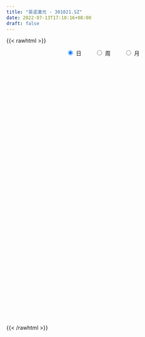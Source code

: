 ```yaml
---
title: "英诺激光 - 301021.SZ"
date: 2022-07-13T17:10:16+08:00
draft: false
---
```

{{< rawhtml >}}
    <div style="text-align: center">
        <label style="padding: 1rem;"><input style="margin-right: .5rem" type="radio" name="period" value="D" checked onclick="period_change(this)">日</label>
        <label style="padding: 1rem;"><input style="margin-right: .5rem" type="radio" name="period" value="W" onclick="period_change(this)">周</label>
        <label style="padding: 1rem;"><input style="margin-right: .5rem" type="radio" name="period" value="M" onclick="period_change(this)">月</label>
    </div>
    <div id="chart" style="height: 700px;"></div> 
    <script type="text/javascript">
        const D_v = [228079.88,203357.37,162834.5,116810.31,122565.43,91561.26,106281.57,112591.72,96491.0,70196.99,60287.58,62268.48,61446.19,71801.74,86252.14,67776.41,158853.07,142111.51,95035.14,78358.59,72074.26,48714.73,69514.99,71314.03,37317.37,42511.37,52799.71,50566.53,55273.26,49117.77,48123.99,29350.58,31499.95,36897.85,47784.24,41405.09,26543.93,43356.5,33294.02,31161.93,28995.02,34461.13,27233.27,20681.82,19687.45,23180.47,28560.33,19568.81,16639.37,20257.81,14878.64,19351.07,24653.28,13135.96,9445.5,11075.12,13003.94,16844.05,26209.14,16842.64,13120.29,14344.35,23612.0,16533.45,16925.19,16525.0,13322.72,18665.78,11450.59,11112.58,10666.84,10239.69,13947.34,15103.19,15140.85,19070.5,10343.26,9069.09,12758.8,14734.46,12589.17,16724.21,12325.37,23286.64,21627.52,17051.09,33091.79,23629.36,20374.83,20537.87,19036.63,20929.47,35945.35,53997.79,33452.1,25337.27,20147.53,16591.83,19426.55,16524.0,18175.89,10636.36,18838.18,14391.12,8407.4,8177.35,9675.21,20656.72,10812.38,14113.27,11901.49,17886.13,11904.99,7176.29,8102.04,11035.67,11789.88,7623.51,9147.54,10695.45,10279.32,9935.78,8822.16,9030.54,18475.15,10606.14,11352.59,8264.82,9654.75,7607.45,16399.88,15001.42,11017.72,8901.43,9148.34,9381.38,5430.56,16094.33,7687.53,9255.74,6261.15,7459.14,5098.88,6628.5,7917.04,9740.62,6652.55,5404.11,6598.61,6863.93,5099.02,5028.59,7142.61,10451.84,12087.89,9466.26,8891.5,5941.11,5835.08,9530.0,7760.44,9138.26,10464.03,12562.89,7275.5,8487.3,6809.19,8447.28,9534.59,10527.51,5358.72,6632.1,5521.85,7126.35,5877.82,4915.62,5381.45,4831.74,3851.87,4821.34,4487.9,3567.58,43352.56,28007.92,19501.41,11394.23,12518.28,6914.78,14399.37,11066.39,6471.48,7922.05,11805.7,10702.51,15702.03,16726.52,14737.44,12656.56,15769.35,9484.83,9885.25,9904.99,14834.6,15999.01,9966.0,8034.74,7542.0,6909.36,8933.1,7657.85,7363.61,8101.34,11504.16,8499.48,6985.43,6504.36,6375.34,12224.76,12850.02,12954.61,11837.06,9448.57,12454.69,9337.9,5637.36,7498.62,8697.38,7687.4,11357.46,10199.6,14344.31,35709.45,23040.6,14155.14,17776.17,16560.5,17367.43,16977.81,60280.68,56307.95,41402.25,24108.92,21816.01,20612.65,22089.9,19386.17,20397.9,14108.74]
const D_histogram = [0.0,0.5041595442,0.4415818703,0.2111294834,0.2763437161,0.2139500839,0.3538788236,0.3610358537,0.1184883421,-0.2183466785,-0.3102210446,-0.3247221651,-0.3045431934,-0.2349113392,-0.0167827981,0.0864657777,0.7681458671,1.0582177018,1.0041706991,0.9002689501,0.8623259841,0.7317312291,0.5954674283,0.1838295247,-0.0805811105,-0.2558988124,-0.2660455453,-0.1957787469,-0.2832022882,-0.5101834354,-0.7815807464,-0.9244099119,-0.947704671,-1.0586223456,-0.8652359128,-0.7324284487,-0.62820528,-0.4559470318,-0.3932645004,-0.4061187346,-0.4659948363,-0.4394615213,-0.4644569018,-0.4421612066,-0.3361403696,-0.2424224952,-0.2258702125,-0.2452731891,-0.2109693956,-0.2489816274,-0.2461588598,-0.1675506561,-0.2174881918,-0.2089505749,-0.2064910152,-0.1704851186,-0.1774932568,-0.254085849,-0.1042169241,-0.1084809932,-0.0461468145,0.075827202,0.2598860637,0.2690391533,0.3429702544,0.3966861248,0.3772137569,0.213750244,0.1180892284,0.0249986992,-0.0533614204,-0.0576326356,-0.0023475674,0.0809916749,0.1448143443,-0.0063824582,-0.0463688808,-0.0335942526,-0.03939725,0.0616123319,0.1322370172,0.2027877392,0.2238209815,0.3462219902,0.427949929,0.4923267869,0.6293998459,0.6904600847,0.6199684803,0.5829004237,0.532296505,0.5001751653,0.5861195233,0.5991869062,0.6015399758,0.5133583522,0.413365397,0.2924000349,0.1684315762,0.1093223571,-0.0275384731,-0.1414394298,-0.353357192,-0.5331089273,-0.588887885,-0.592053013,-0.5409420063,-0.3985459263,-0.3158949602,-0.3100416776,-0.2485392708,-0.3073388741,-0.3867044559,-0.3718102797,-0.3366980348,-0.279775909,-0.2944930212,-0.2709829057,-0.1737115644,-0.0827745642,0.020673615,0.0837356801,0.1045861337,0.0599953571,0.0027533081,-0.0326204471,-0.0376808174,-0.0336010164,0.0201045685,0.0293013388,0.0898240325,0.1682903911,0.183307157,0.1420337103,0.0698712542,-0.0416407458,-0.1042290029,-0.3432325576,-0.4663475481,-0.6305626014,-0.6566922039,-0.5691553174,-0.4621675103,-0.3494578773,-0.2944333989,-0.3020289709,-0.2871602391,-0.2315328454,-0.1412599022,-0.0675054586,0.0087756309,0.0826215909,0.0870641565,0.1707427868,0.1691212837,0.18584881,0.162998903,0.1589267848,0.1817917009,0.2135455052,0.2276595631,0.1630882348,0.003710231,-0.09442527,-0.1386046911,-0.1316555575,-0.187812571,-0.305678454,-0.3175006798,-0.2276900449,-0.1306974564,-0.0027193292,0.0575670501,0.1550969976,0.1907322338,0.1865466421,0.1769798409,0.1207423249,0.1081248068,0.0996499153,0.0780342717,0.0906190124,0.2999103917,0.3534427134,0.2100099595,0.1180040946,-0.0533623964,-0.154322917,-0.2948548183,-0.3053697193,-0.2918575262,-0.2441834461,-0.2644701669,-0.2152825985,-0.3837374275,-0.544883905,-0.5679539165,-0.5843012102,-0.4436364554,-0.2772927023,-0.1303834544,0.0014078035,0.1780764311,0.338106476,0.4581264747,0.5119097802,0.5316782334,0.5368132119,0.524263579,0.5032834272,0.4846300386,0.4864535908,0.3703575155,0.3323741574,0.2999115749,0.264269371,0.2272621653,0.2316647101,0.2650923448,0.3162703424,0.3821901874,0.3630403148,0.2850032272,0.1549909046,0.0945902126,0.0788569259,0.0247567906,-0.0199788708,-0.002209394,-0.0010725679,0.0680778116,0.1690576855,0.1202974253,0.1318509012,0.2026378735,0.2566008533,0.3100069161,0.2670220991,0.4447874513,0.430855723,0.3214091844,0.1679496276,0.06029757,-0.0156900729,-0.0658973854,-0.1571525465,-0.2964353706,-0.3621174357]
const D_fast = [0.0,0.6301994302,0.6780172239,0.5003472078,0.6346473695,0.6257412584,0.854139704,0.9515556975,0.7386302714,0.3472085811,0.1777789539,0.0820972921,0.0261404655,0.0370444848,0.2509773264,0.3758423467,1.2495589028,1.804185163,2.0011808351,2.1223463236,2.2999848537,2.352322906,2.3649259623,1.9992454398,1.7146895269,1.4753971219,1.3987390027,1.4200611143,1.2618370011,0.907309995,0.4405174973,0.0665858539,-0.193635073,-0.569208334,-0.5921308794,-0.6424305275,-0.6952586788,-0.6369871884,-0.6726207822,-0.7870047,-0.9633795108,-1.0467115762,-1.187821182,-1.2760657886,-1.2540800439,-1.2209677934,-1.2608830638,-1.3416043376,-1.3600428931,-1.4603005317,-1.519017479,-1.4822969394,-1.586606523,-1.6303065498,-1.679469744,-1.686085127,-1.7374665794,-1.8775806339,-1.75376594,-1.7851502574,-1.7343527824,-1.5934219654,-1.3443915878,-1.2679787097,-1.1083050451,-0.9554176435,-0.8805865722,-0.9906125241,-1.0567512325,-1.143592087,-1.2352925616,-1.2539719357,-1.1992737594,-1.0956865984,-0.9956603429,-1.1484527599,-1.2000314028,-1.1956553377,-1.2113076476,-1.0948949827,-0.9912110432,-0.8699633863,-0.7929748987,-0.5840183924,-0.3953029713,-0.2078444167,0.0865786038,0.3202538637,0.4047543794,0.5134114287,0.5958816362,0.6888040879,0.9212783267,1.0841424361,1.2368804997,1.2770384641,1.2803868583,1.2325215049,1.1506609402,1.1188823104,0.9751368619,0.8258760477,0.5256189876,0.2125900204,0.0095890915,-0.1415892898,-0.2257137846,-0.1829541862,-0.1792769602,-0.250934097,-0.2515665079,-0.3872008297,-0.5632425254,-0.6413009192,-0.6903631831,-0.7033850344,-0.7917254019,-0.8359610129,-0.7821175626,-0.7118742035,-0.6032576206,-0.5192616355,-0.4722646485,-0.5018565857,-0.5584103077,-0.6019391746,-0.6164197493,-0.6207402024,-0.5620084754,-0.5454863704,-0.4625076685,-0.3419687122,-0.281125157,-0.2868901762,-0.3415848188,-0.4635070052,-0.552152513,-0.8769642071,-1.1166660846,-1.4385217883,-1.6288244418,-1.6835763846,-1.6921304551,-1.6667852914,-1.6853691628,-1.7684719775,-1.8253933055,-1.8276491231,-1.7726911554,-1.7158130764,-1.6373380792,-1.5428367215,-1.5166281168,-1.3902637898,-1.3496049719,-1.2864152431,-1.2685154244,-1.2328558464,-1.1645430051,-1.0794028244,-1.0083738758,-1.0321731454,-1.1906235914,-1.3123654099,-1.3911960038,-1.4171607596,-1.5202709158,-1.7145564123,-1.805753808,-1.7728656844,-1.70854746,-1.581249165,-1.5065710232,-1.3702668264,-1.2869485317,-1.2444974628,-1.2098193039,-1.2358712386,-1.2214575551,-1.2050199676,-1.2071270434,-1.1718875495,-0.8876185723,-0.7457255722,-0.8366558363,-0.8991606775,-1.0838677676,-1.2234090175,-1.4376546234,-1.5245119542,-1.5839641426,-1.597335924,-1.6837401866,-1.6883732678,-1.9527624536,-2.2501299075,-2.415188398,-2.5776109943,-2.5478553533,-2.4508347758,-2.3365213915,-2.2043781828,-1.9831904473,-1.7386337835,-1.5040821661,-1.3223214155,-1.1696334039,-1.0302951224,-0.9117788606,-0.8069381556,-0.7044340346,-0.5809970847,-0.604503781,-0.5593935998,-0.5168782886,-0.4864531497,-0.4666448141,-0.4043260918,-0.3046253709,-0.1743797877,-0.0129123959,0.0586978102,0.0519115294,-0.039353067,-0.0761062059,-0.072125261,-0.1200361987,-0.1697665779,-0.1525494495,-0.1516807655,-0.0655109331,0.0777333622,0.0590474584,0.1035636595,0.2250101002,0.3431232934,0.4740310852,0.497801793,0.7867640079,0.8805462105,0.8514519679,0.7399798181,0.6474021529,0.5674919919,0.500810333,0.3702670352,0.1568753685,0.0006639445]
const D_slow = [0.0,0.126039886,0.2364353536,0.2892177245,0.3583036535,0.4117911745,0.5002608804,0.5905198438,0.6201419293,0.5655552597,0.4879999985,0.4068194572,0.3306836589,0.2719558241,0.2677601245,0.289376569,0.4814130358,0.7459674612,0.997010136,1.2220773735,1.4376588695,1.6205916768,1.7694585339,1.8154159151,1.7952706375,1.7312959344,1.664784548,1.6158398613,1.5450392892,1.4174934304,1.2220982438,0.9909957658,0.7540695981,0.4894140116,0.2731050334,0.0899979213,-0.0670533988,-0.1810401567,-0.2793562818,-0.3808859654,-0.4973846745,-0.6072500548,-0.7233642803,-0.8339045819,-0.9179396743,-0.9785452981,-1.0350128513,-1.0963311485,-1.1490734974,-1.2113189043,-1.2728586192,-1.3147462833,-1.3691183312,-1.4213559749,-1.4729787287,-1.5156000084,-1.5599733226,-1.6234947849,-1.6495490159,-1.6766692642,-1.6882059678,-1.6692491673,-1.6042776514,-1.5370178631,-1.4512752995,-1.3521037683,-1.2578003291,-1.2043627681,-1.174840461,-1.1685907862,-1.1819311413,-1.1963393001,-1.196926192,-1.1766782733,-1.1404746872,-1.1420703017,-1.153662522,-1.1620610851,-1.1719103976,-1.1565073146,-1.1234480603,-1.0727511255,-1.0167958802,-0.9302403826,-0.8232529004,-0.7001712036,-0.5428212421,-0.370206221,-0.2152141009,-0.069488995,0.0635851313,0.1886289226,0.3351588034,0.48495553,0.6353405239,0.7636801119,0.8670214612,0.9401214699,0.982229364,1.0095599533,1.002675335,0.9673154775,0.8789761796,0.7456989477,0.5984769765,0.4504637232,0.3152282216,0.2155917401,0.136618,0.0591075806,-0.0030272371,-0.0798619556,-0.1765380696,-0.2694906395,-0.3536651482,-0.4236091255,-0.4972323807,-0.5649781072,-0.6084059983,-0.6290996393,-0.6239312356,-0.6029973155,-0.5768507821,-0.5618519429,-0.5611636158,-0.5693187276,-0.5787389319,-0.587139186,-0.5821130439,-0.5747877092,-0.5523317011,-0.5102591033,-0.464432314,-0.4289238865,-0.4114560729,-0.4218662594,-0.4479235101,-0.5337316495,-0.6503185365,-0.8079591869,-0.9721322379,-1.1144210672,-1.2299629448,-1.3173274141,-1.3909357638,-1.4664430066,-1.5382330664,-1.5961162777,-1.6314312533,-1.6483076179,-1.6461137102,-1.6254583124,-1.6036922733,-1.5610065766,-1.5187262557,-1.4722640532,-1.4315143274,-1.3917826312,-1.346334706,-1.2929483297,-1.2360334389,-1.1952613802,-1.1943338224,-1.2179401399,-1.2525913127,-1.2855052021,-1.3324583448,-1.4088779583,-1.4882531283,-1.5451756395,-1.5778500036,-1.5785298359,-1.5641380733,-1.5253638239,-1.4776807655,-1.431044105,-1.3867991447,-1.3566135635,-1.3295823618,-1.304669883,-1.2851613151,-1.2625065619,-1.187528964,-1.0991682857,-1.0466657958,-1.0171647721,-1.0305053712,-1.0690861005,-1.1427998051,-1.2191422349,-1.2921066164,-1.353152478,-1.4192700197,-1.4730906693,-1.5690250262,-1.7052460024,-1.8472344815,-1.9933097841,-2.1042188979,-2.1735420735,-2.2061379371,-2.2057859862,-2.1612668785,-2.0767402595,-1.9622086408,-1.8342311957,-1.7013116374,-1.5671083344,-1.4360424396,-1.3102215828,-1.1890640732,-1.0674506755,-0.9748612966,-0.8917677572,-0.8167898635,-0.7507225207,-0.6939069794,-0.6359908019,-0.5697177157,-0.4906501301,-0.3951025832,-0.3043425046,-0.2330916978,-0.1943439716,-0.1706964185,-0.150982187,-0.1447929893,-0.149787707,-0.1503400555,-0.1506081975,-0.1335887446,-0.0913243233,-0.0612499669,-0.0282872416,0.0223722267,0.0865224401,0.1640241691,0.2307796939,0.3419765567,0.4496904874,0.5300427835,0.5720301904,0.5871045829,0.5831820647,0.5667077184,0.5274195818,0.4533107391,0.3627813802]
const D_data = [['2021-07-06', 41.0, 45.7, 41.0, 50.0],['2021-07-07', 45.3, 53.6, 44.98, 60.65],['2021-07-08', 49.0, 48.1, 46.0, 52.2],['2021-07-09', 46.4, 45.5, 45.06, 50.0],['2021-07-12', 45.0, 49.0, 43.96, 50.0],['2021-07-13', 47.7, 47.66, 46.1, 48.73],['2021-07-14', 47.0, 50.7, 46.7, 51.3],['2021-07-15', 50.0, 49.8, 49.22, 55.0],['2021-07-16', 48.4, 46.31, 45.48, 48.4],['2021-07-19', 45.0, 43.6, 43.6, 46.5],['2021-07-20', 43.0, 45.37, 43.0, 46.28],['2021-07-21', 44.9, 45.86, 44.21, 46.73],['2021-07-22', 45.99, 46.11, 44.81, 46.88],['2021-07-23', 45.8, 46.8, 45.33, 48.59],['2021-07-26', 47.0, 49.38, 46.61, 50.98],['2021-07-27', 48.8, 48.88, 47.76, 49.7],['2021-07-28', 48.8, 58.66, 48.78, 58.66],['2021-07-29', 58.77, 57.21, 55.24, 61.5],['2021-07-30', 56.25, 54.49, 53.66, 56.95],['2021-08-02', 53.22, 54.36, 52.5, 56.88],['2021-08-03', 53.33, 55.7, 52.22, 55.72],['2021-08-04', 54.53, 54.94, 54.36, 55.55],['2021-08-05', 54.51, 54.92, 53.76, 58.17],['2021-08-06', 54.0, 50.55, 50.5, 54.0],['2021-08-09', 50.0, 50.86, 49.0, 51.32],['2021-08-10', 51.0, 50.9, 50.35, 52.6],['2021-08-11', 50.9, 52.5, 50.5, 53.41],['2021-08-12', 52.01, 53.72, 51.6, 53.98],['2021-08-13', 53.73, 51.73, 51.72, 54.95],['2021-08-16', 50.59, 49.02, 47.8, 50.6],['2021-08-17', 48.6, 46.78, 46.24, 49.59],['2021-08-18', 46.18, 46.74, 45.8, 47.28],['2021-08-19', 46.78, 47.16, 46.11, 47.78],['2021-08-20', 47.0, 44.98, 44.55, 47.04],['2021-08-23', 45.2, 48.3, 45.08, 48.5],['2021-08-24', 48.78, 47.81, 47.67, 49.79],['2021-08-25', 47.72, 47.55, 47.0, 48.47],['2021-08-26', 47.51, 48.7, 46.19, 48.8],['2021-08-27', 48.7, 47.59, 47.1, 49.42],['2021-08-30', 47.12, 46.41, 46.1, 48.3],['2021-08-31', 46.89, 45.21, 44.75, 46.9],['2021-09-01', 45.0, 45.76, 43.3, 46.38],['2021-09-02', 45.3, 44.66, 44.35, 46.1],['2021-09-03', 44.4, 44.77, 44.08, 45.62],['2021-09-06', 44.62, 45.73, 44.53, 45.84],['2021-09-07', 45.99, 45.75, 45.0, 46.5],['2021-09-08', 45.39, 44.75, 44.15, 45.6],['2021-09-09', 44.3, 43.95, 43.76, 44.95],['2021-09-10', 43.98, 44.32, 43.43, 44.56],['2021-09-13', 44.23, 43.05, 42.88, 44.3],['2021-09-14', 42.98, 43.09, 42.71, 43.74],['2021-09-15', 43.61, 43.91, 43.16, 44.49],['2021-09-16', 43.3, 42.03, 41.93, 43.89],['2021-09-17', 43.0, 42.28, 41.8, 43.09],['2021-09-22', 41.49, 41.86, 41.28, 42.07],['2021-09-23', 41.92, 42.02, 41.92, 42.9],['2021-09-24', 41.99, 41.2, 41.17, 41.99],['2021-09-27', 41.2, 39.7, 39.67, 41.72],['2021-09-28', 39.7, 42.36, 38.78, 42.87],['2021-09-29', 41.11, 40.5, 40.5, 42.48],['2021-09-30', 41.2, 41.19, 41.0, 42.18],['2021-10-08', 41.79, 42.21, 41.1, 42.68],['2021-10-11', 42.1, 43.72, 41.62, 44.43],['2021-10-12', 43.06, 42.04, 41.8, 43.59],['2021-10-13', 42.49, 43.11, 41.87, 43.74],['2021-10-14', 42.61, 43.3, 42.4, 43.96],['2021-10-15', 42.82, 42.6, 42.6, 43.62],['2021-10-18', 42.28, 40.36, 39.7, 42.28],['2021-10-19', 40.16, 40.47, 40.16, 41.25],['2021-10-20', 40.47, 39.88, 39.81, 40.84],['2021-10-21', 40.0, 39.42, 39.1, 40.2],['2021-10-22', 39.8, 39.91, 39.63, 40.37],['2021-10-25', 39.98, 40.6, 39.05, 41.42],['2021-10-26', 40.09, 41.19, 40.06, 41.71],['2021-10-27', 40.96, 41.27, 40.51, 41.86],['2021-10-28', 41.27, 38.23, 38.23, 41.27],['2021-10-29', 38.88, 38.92, 38.8, 39.54],['2021-11-01', 38.69, 39.31, 38.3, 39.59],['2021-11-02', 39.33, 38.9, 38.64, 40.49],['2021-11-03', 38.85, 40.34, 38.66, 40.4],['2021-11-04', 40.12, 40.34, 40.01, 40.67],['2021-11-05', 40.2, 40.7, 40.05, 41.6],['2021-11-08', 40.53, 40.35, 39.92, 41.36],['2021-11-09', 40.35, 42.1, 40.12, 42.42],['2021-11-10', 41.8, 42.33, 41.8, 42.99],['2021-11-11', 42.2, 42.77, 42.05, 43.15],['2021-11-12', 42.51, 44.59, 42.08, 44.88],['2021-11-15', 44.6, 44.64, 44.01, 45.12],['2021-11-16', 44.76, 43.45, 43.43, 44.84],['2021-11-17', 43.52, 44.04, 43.03, 44.45],['2021-11-18', 44.45, 44.08, 43.8, 44.9],['2021-11-19', 43.94, 44.52, 43.5, 45.26],['2021-11-22', 44.91, 46.62, 44.6, 46.73],['2021-11-23', 47.35, 46.51, 46.2, 49.4],['2021-11-24', 46.1, 46.98, 46.06, 47.75],['2021-11-25', 46.8, 46.16, 46.03, 47.55],['2021-11-26', 45.75, 45.99, 45.68, 46.86],['2021-11-29', 45.02, 45.54, 45.01, 46.44],['2021-11-30', 46.02, 45.16, 45.08, 46.95],['2021-12-01', 45.17, 45.73, 44.91, 45.88],['2021-12-02', 45.42, 44.4, 44.18, 45.76],['2021-12-03', 44.01, 44.08, 44.01, 44.77],['2021-12-06', 43.66, 41.9, 41.61, 43.81],['2021-12-07', 42.15, 41.0, 40.58, 42.35],['2021-12-08', 41.16, 41.56, 40.85, 41.67],['2021-12-09', 41.23, 41.66, 41.23, 41.95],['2021-12-10', 41.5, 42.07, 41.36, 42.28],['2021-12-13', 42.43, 43.4, 42.43, 43.94],['2021-12-14', 43.2, 43.0, 42.55, 43.2],['2021-12-15', 42.98, 42.04, 42.0, 43.2],['2021-12-16', 42.29, 42.7, 42.27, 43.47],['2021-12-17', 42.4, 40.97, 40.71, 42.45],['2021-12-20', 40.86, 40.04, 39.92, 40.93],['2021-12-21', 39.91, 40.71, 39.87, 40.81],['2021-12-22', 40.7, 40.77, 40.3, 41.16],['2021-12-23', 40.66, 40.99, 40.04, 41.58],['2021-12-24', 40.99, 39.91, 39.58, 41.5],['2021-12-27', 39.77, 40.11, 39.01, 40.27],['2021-12-28', 39.82, 41.1, 39.72, 41.35],['2021-12-29', 40.81, 41.34, 40.6, 42.28],['2021-12-30', 40.99, 41.91, 40.82, 42.45],['2021-12-31', 41.82, 41.81, 41.33, 42.06],['2022-01-04', 41.76, 41.5, 41.1, 42.17],['2022-01-05', 41.5, 40.6, 40.32, 41.51],['2022-01-06', 39.6, 40.11, 39.26, 41.1],['2022-01-07', 40.2, 40.04, 39.75, 40.68],['2022-01-10', 39.8, 40.2, 38.87, 40.37],['2022-01-11', 40.1, 40.2, 39.9, 40.6],['2022-01-12', 40.2, 40.89, 40.1, 41.06],['2022-01-13', 40.89, 40.44, 40.33, 40.89],['2022-01-14', 40.86, 41.24, 40.62, 41.9],['2022-01-17', 41.0, 41.87, 40.87, 42.25],['2022-01-18', 42.18, 41.4, 41.03, 42.28],['2022-01-19', 41.28, 40.69, 40.46, 41.51],['2022-01-20', 40.66, 40.02, 39.98, 41.19],['2022-01-21', 40.03, 38.98, 38.64, 40.03],['2022-01-24', 38.8, 39.0, 38.53, 39.31],['2022-01-25', 38.9, 35.72, 35.7, 39.12],['2022-01-26', 35.84, 35.78, 34.8, 36.23],['2022-01-27', 36.02, 33.94, 33.91, 36.25],['2022-01-28', 34.08, 34.51, 33.91, 35.12],['2022-02-07', 35.0, 35.46, 35.0, 35.71],['2022-02-08', 35.46, 35.65, 35.0, 35.83],['2022-02-09', 35.58, 35.81, 35.47, 35.94],['2022-02-10', 35.62, 35.09, 34.8, 35.82],['2022-02-11', 34.9, 33.99, 33.82, 35.06],['2022-02-14', 33.2, 33.84, 33.16, 33.95],['2022-02-15', 33.83, 34.11, 33.53, 34.18],['2022-02-16', 34.2, 34.56, 34.04, 34.85],['2022-02-17', 34.57, 34.48, 34.16, 34.85],['2022-02-18', 34.18, 34.66, 33.86, 34.69],['2022-02-21', 34.66, 34.84, 34.29, 34.91],['2022-02-22', 34.68, 34.02, 33.69, 34.68],['2022-02-23', 33.96, 35.13, 33.91, 35.35],['2022-02-24', 35.0, 34.2, 33.79, 35.38],['2022-02-25', 34.5, 34.4, 34.23, 35.05],['2022-02-28', 34.38, 33.82, 33.19, 34.38],['2022-03-01', 33.78, 33.91, 33.61, 34.15],['2022-03-02', 33.7, 34.24, 33.37, 34.3],['2022-03-03', 34.23, 34.47, 33.9, 34.96],['2022-03-04', 34.07, 34.37, 33.89, 34.93],['2022-03-07', 34.54, 33.23, 33.08, 34.54],['2022-03-08', 33.23, 31.33, 31.21, 33.31],['2022-03-09', 31.49, 31.19, 29.02, 31.61],['2022-03-10', 31.71, 31.21, 31.2, 32.17],['2022-03-11', 30.84, 31.46, 30.03, 31.65],['2022-03-14', 31.13, 30.22, 30.17, 31.14],['2022-03-15', 30.22, 28.58, 28.47, 30.48],['2022-03-16', 29.01, 29.1, 27.6, 29.5],['2022-03-17', 29.25, 30.15, 29.25, 30.78],['2022-03-18', 30.16, 30.38, 29.84, 30.49],['2022-03-21', 30.31, 31.1, 30.08, 31.15],['2022-03-22', 30.7, 30.56, 30.29, 31.03],['2022-03-23', 30.56, 31.32, 30.51, 31.44],['2022-03-24', 31.35, 30.83, 30.66, 31.4],['2022-03-25', 30.83, 30.36, 30.36, 31.29],['2022-03-28', 30.23, 30.2, 29.69, 30.68],['2022-03-29', 30.2, 29.36, 29.26, 30.4],['2022-03-30', 29.88, 29.62, 29.26, 29.88],['2022-03-31', 29.64, 29.51, 29.2, 30.15],['2022-04-01', 29.5, 29.15, 29.03, 29.79],['2022-04-06', 29.17, 29.44, 28.93, 29.7],['2022-04-07', 29.55, 32.49, 29.47, 35.32],['2022-04-08', 31.91, 31.35, 30.68, 32.02],['2022-04-11', 31.04, 28.71, 28.42, 31.04],['2022-04-12', 28.5, 28.7, 27.77, 28.97],['2022-04-13', 28.49, 26.87, 26.65, 28.49],['2022-04-14', 27.24, 26.78, 26.65, 27.3],['2022-04-15', 26.52, 25.29, 25.15, 26.52],['2022-04-18', 25.25, 26.1, 24.62, 26.19],['2022-04-19', 26.11, 25.99, 25.71, 26.8],['2022-04-20', 25.99, 26.18, 25.8, 26.58],['2022-04-21', 26.2, 25.0, 24.8, 26.85],['2022-04-22', 25.08, 25.55, 24.27, 25.65],['2022-04-25', 23.01, 22.04, 21.96, 24.35],['2022-04-26', 21.86, 20.63, 20.5, 22.48],['2022-04-27', 20.05, 21.16, 19.88, 21.4],['2022-04-28', 20.98, 20.4, 20.38, 21.58],['2022-04-29', 20.6, 22.0, 20.5, 22.41],['2022-05-05', 22.13, 22.56, 21.83, 22.91],['2022-05-06', 21.8, 22.69, 21.76, 23.33],['2022-05-09', 22.14, 22.89, 22.14, 24.31],['2022-05-10', 22.57, 24.05, 22.5, 24.79],['2022-05-11', 23.92, 24.66, 23.81, 25.45],['2022-05-12', 24.49, 24.95, 24.43, 25.3],['2022-05-13', 24.66, 24.71, 24.34, 25.14],['2022-05-16', 24.7, 24.65, 24.4, 25.4],['2022-05-17', 24.86, 24.73, 24.29, 25.08],['2022-05-18', 24.98, 24.7, 24.65, 25.52],['2022-05-19', 24.76, 24.72, 24.0, 24.89],['2022-05-20', 25.12, 24.86, 24.51, 25.25],['2022-05-23', 24.92, 25.3, 24.92, 25.48],['2022-05-24', 25.65, 23.71, 23.63, 25.65],['2022-05-25', 23.71, 24.42, 23.71, 24.66],['2022-05-26', 24.42, 24.43, 23.92, 24.75],['2022-05-27', 24.75, 24.32, 24.07, 24.98],['2022-05-30', 24.7, 24.2, 23.7, 24.7],['2022-05-31', 23.98, 24.72, 23.56, 24.88],['2022-06-01', 24.77, 25.3, 24.39, 25.8],['2022-06-02', 25.36, 25.91, 24.88, 26.11],['2022-06-06', 26.39, 26.63, 25.82, 26.67],['2022-06-07', 26.52, 25.94, 25.69, 26.88],['2022-06-08', 25.94, 25.16, 24.98, 26.15],['2022-06-09', 25.21, 24.09, 23.81, 25.21],['2022-06-10', 23.9, 24.52, 23.82, 24.61],['2022-06-13', 24.15, 24.92, 24.1, 25.3],['2022-06-14', 24.71, 24.27, 23.61, 24.78],['2022-06-15', 24.27, 24.1, 24.1, 24.84],['2022-06-16', 24.14, 24.78, 23.95, 25.17],['2022-06-17', 24.42, 24.6, 23.9, 24.95],['2022-06-20', 24.61, 25.65, 24.6, 25.84],['2022-06-21', 25.7, 26.59, 25.4, 28.37],['2022-06-22', 26.28, 24.96, 24.95, 26.6],['2022-06-23', 24.8, 25.71, 24.8, 25.87],['2022-06-24', 25.69, 26.81, 25.63, 26.99],['2022-06-27', 26.82, 27.13, 26.3, 27.25],['2022-06-28', 27.08, 27.66, 26.35, 28.13],['2022-06-29', 27.9, 26.74, 26.72, 28.44],['2022-06-30', 27.15, 30.2, 26.84, 31.76],['2022-07-01', 29.88, 28.65, 28.61, 31.68],['2022-07-04', 27.24, 27.49, 26.0, 28.3],['2022-07-05', 27.21, 26.5, 26.18, 27.5],['2022-07-06', 26.6, 26.54, 26.11, 27.18],['2022-07-07', 26.31, 26.54, 25.89, 26.65],['2022-07-08', 26.44, 26.57, 26.13, 27.11],['2022-07-11', 26.57, 25.66, 25.38, 26.6],['2022-07-12', 25.56, 24.32, 24.2, 25.6],['2022-07-13', 24.5, 24.48, 24.35, 25.14]]
const W_v = [711082.0600000001,529490.98,326000.98,550028.27,339976.6,238468.24,194990.14,192383.78,142533.17,107636.43,92276.76,33524.56,73016.12,14344.35,86918.36,62135.48,73605.14,65875.73,107382.41,104508.16,168880.04,81354.63,59489.26,75369.99,50008.87,47681.6,46933.99,53279.49,53450.29,44729.31,36844.18,30618.22,44177.19,37958.13,47927.98,40677.29,30073.74,23374.3,74928.06,64728.07,47968.13,75591.9,19370.08,58739.34,38405.92,41594.77,44404.73,48715.58,45440.46,105025.67,167494.37,130029.73,53892.81]
const W_histogram = [0.0,0.0516923077,0.1125350866,0.6351544138,0.676162691,0.7383620981,0.3028261485,0.1747939654,-0.1007174608,-0.3027458366,-0.5489058651,-0.7473066183,-0.8353841245,-0.7820597853,-0.6813255144,-0.7511617998,-0.8140453936,-0.6906444102,-0.3207233573,-0.0676671289,0.1973082953,0.2397105817,0.133457424,-0.0026302223,-0.1477249075,-0.1016219471,-0.1720760092,-0.121961779,-0.219435891,-0.5448426608,-0.7427332655,-0.7726895965,-0.7534069292,-0.6878778116,-0.7790245186,-0.8450326568,-0.8222514476,-0.8190819666,-0.6088857994,-0.8056942756,-0.8421243762,-1.0173486193,-0.9974751598,-0.7692090991,-0.5398785254,-0.3647063189,-0.0958994809,0.0275463677,0.1471607109,0.3936993742,0.682357922,0.7305639656,0.6232287177]
const W_fast = [0.0,0.0646153846,0.1535919351,0.8349998658,1.0450488158,1.2918387474,0.9320093349,0.8476756432,0.5469848518,0.2692700169,-0.1141164779,-0.4993438857,-0.7962674231,-0.9384580302,-1.0080551379,-1.2656818732,-1.5320768154,-1.5813369346,-1.291596721,-1.0554572748,-0.7411547768,-0.638824845,-0.7117136467,-0.8484588486,-1.0304847606,-1.009787287,-1.1232603514,-1.103636566,-1.2559696507,-1.7175870858,-2.1011610068,-2.3242897369,-2.493358802,-2.5997991372,-2.8857019739,-3.1629682763,-3.345749929,-3.5473509397,-3.4893762223,-3.8876082674,-4.134569462,-4.56413086,-4.7936261905,-4.7576624045,-4.6633014621,-4.5793058354,-4.3344738676,-4.2041414271,-4.0477369061,-3.7027733993,-3.243525371,-3.0126783359,-2.9642064044]
const W_slow = [0.0,0.0129230769,0.0410568486,0.199845452,0.3688861248,0.5534766493,0.6291831864,0.6728816778,0.6477023126,0.5720158534,0.4347893872,0.2479627326,0.0391167014,-0.1563982449,-0.3267296235,-0.5145200734,-0.7180314218,-0.8906925244,-0.9708733637,-0.9877901459,-0.9384630721,-0.8785354267,-0.8451710707,-0.8458286263,-0.8827598531,-0.9081653399,-0.9511843422,-0.981674787,-1.0365337597,-1.1727444249,-1.3584277413,-1.5516001404,-1.7399518727,-1.9119213256,-2.1066774553,-2.3179356195,-2.5234984814,-2.7282689731,-2.8804904229,-3.0819139918,-3.2924450858,-3.5467822407,-3.7961510306,-3.9884533054,-4.1234229367,-4.2145995165,-4.2385743867,-4.2316877948,-4.194897617,-4.0964727735,-3.925883293,-3.7432423016,-3.5874351221]
const W_data = [['2021-07-09', 41.0, 45.5, 41.0, 60.65],['2021-07-16', 45.0, 46.31, 43.96, 55.0],['2021-07-23', 45.0, 46.8, 43.0, 48.59],['2021-07-30', 47.0, 54.49, 46.61, 61.5],['2021-08-06', 53.22, 50.55, 50.5, 58.17],['2021-08-13', 50.0, 51.73, 49.0, 54.95],['2021-08-20', 50.59, 44.98, 44.55, 50.6],['2021-08-27', 45.2, 47.59, 45.08, 49.79],['2021-09-03', 47.12, 44.77, 43.3, 48.3],['2021-09-10', 44.62, 44.32, 43.43, 46.5],['2021-09-17', 44.23, 42.28, 41.8, 44.49],['2021-09-24', 41.49, 41.2, 41.17, 42.9],['2021-09-30', 41.2, 41.19, 38.78, 42.87],['2021-10-08', 41.79, 42.21, 41.1, 42.68],['2021-10-15', 42.1, 42.6, 41.62, 44.43],['2021-10-22', 42.28, 39.91, 39.1, 42.28],['2021-10-29', 39.98, 38.92, 38.23, 41.86],['2021-11-05', 38.69, 40.7, 38.3, 41.6],['2021-11-12', 40.53, 44.59, 39.92, 44.88],['2021-11-19', 44.6, 44.52, 43.03, 45.26],['2021-11-26', 44.91, 45.99, 44.6, 49.4],['2021-12-03', 45.02, 44.08, 44.01, 46.95],['2021-12-10', 43.66, 42.07, 40.58, 43.81],['2021-12-17', 42.43, 40.97, 40.71, 43.94],['2021-12-24', 40.86, 39.91, 39.58, 41.58],['2021-12-31', 39.77, 41.81, 39.01, 42.45],['2022-01-07', 41.76, 40.04, 39.26, 42.17],['2022-01-14', 39.8, 41.24, 38.87, 41.9],['2022-01-21', 41.0, 38.98, 38.64, 42.28],['2022-01-28', 38.8, 34.51, 33.91, 39.31],['2022-02-11', 35.0, 33.99, 33.82, 35.94],['2022-02-18', 33.2, 34.66, 33.16, 34.85],['2022-02-25', 34.66, 34.4, 33.69, 35.38],['2022-03-04', 34.38, 34.37, 33.19, 34.96],['2022-03-11', 34.54, 31.46, 29.02, 34.54],['2022-03-18', 31.13, 30.38, 27.6, 31.14],['2022-03-25', 30.31, 30.36, 30.08, 31.44],['2022-04-01', 30.23, 29.15, 29.03, 30.68],['2022-04-08', 29.17, 31.35, 28.93, 35.32],['2022-04-15', 31.04, 25.29, 25.15, 31.04],['2022-04-22', 25.25, 25.55, 24.27, 26.85],['2022-04-29', 23.01, 22.0, 19.88, 24.35],['2022-05-06', 22.13, 22.69, 21.76, 23.33],['2022-05-13', 22.14, 24.71, 22.14, 25.45],['2022-05-20', 24.7, 24.86, 24.0, 25.52],['2022-05-27', 24.92, 24.32, 23.63, 25.65],['2022-06-02', 24.7, 25.91, 23.56, 26.11],['2022-06-10', 26.39, 24.52, 23.81, 26.88],['2022-06-17', 24.15, 24.6, 23.61, 25.3],['2022-06-24', 24.61, 26.81, 24.6, 28.37],['2022-07-01', 26.82, 28.65, 26.3, 31.76],['2022-07-08', 27.24, 26.57, 25.89, 28.3],['2022-07-15', 26.57, 24.48, 24.2, 26.6]]
const M_v = [2116602.29,1025975.71,388830.09,237003.33,482664.72,277885.9700000001,198393.08,120531.09,166632.04,267704.06,176710.21,336172.76,240230.49]
const M_histogram = [0.0,-0.5922279202,-1.1875765424,-1.6392843627,-1.4304570611,-1.427317309,-1.8020897463,-1.9681419472,-2.2212017662,-2.7146844168,-2.6739482487,-2.1182783108,-1.9789168482]
const M_fast = [0.0,-0.7402849003,-1.6325276581,-2.494056569,-2.6428435327,-2.9965331078,-3.8218279817,-4.4799156694,-5.28827593,-6.4604296847,-7.0881805788,-7.0620802186,-7.4174479681]
const M_slow = [0.0,-0.1480569801,-0.4449511157,-0.8547722063,-1.2123864716,-1.5692157989,-2.0197382354,-2.5117737222,-3.0670741638,-3.745745268,-4.4142323301,-4.9438019078,-5.4385311199]
const M_data = [['2021-07-30', 41.0, 54.49, 41.0, 61.5],['2021-08-31', 53.22, 45.21, 44.55, 58.17],['2021-09-30', 45.0, 41.19, 38.78, 46.5],['2021-10-29', 41.79, 38.92, 38.23, 44.43],['2021-11-30', 38.69, 45.16, 38.3, 49.4],['2021-12-31', 45.17, 41.81, 39.01, 45.88],['2022-01-28', 41.76, 34.51, 33.91, 42.28],['2022-02-28', 35.0, 33.82, 33.16, 35.94],['2022-03-31', 33.78, 29.51, 27.6, 34.96],['2022-04-29', 29.5, 22.0, 19.88, 35.32],['2022-05-31', 22.13, 24.72, 21.76, 25.65],['2022-06-30', 24.77, 30.2, 23.61, 31.76],['2022-07-29', 29.88, 24.48, 24.2, 31.68]]
        const D_a = [null,60.65,null,null,null,null,null,null,null,null,43.0,null,null,null,null,null,null,61.5,null,null,null,null,null,null,49.0,null,null,null,54.95,null,null,null,null,44.55,null,null,null,null,49.42,null,null,null,null,null,null,null,null,null,null,null,null,null,null,null,null,null,null,null,38.78,null,null,null,44.43,null,null,null,null,null,null,null,null,null,null,null,null,38.23,null,null,null,null,null,null,null,null,null,null,null,null,null,null,null,null,null,49.4,null,null,null,null,null,null,null,null,null,40.58,null,null,null,null,null,null,43.47,null,null,null,null,null,null,null,null,null,null,null,null,null,null,null,38.87,null,null,null,null,null,42.28,null,null,null,null,null,null,null,null,null,null,null,null,null,33.16,null,null,null,null,null,null,null,35.38,null,null,null,null,null,null,null,null,null,null,null,null,null,27.6,null,null,null,null,31.44,null,null,null,null,null,null,null,null,null,null,null,null,null,null,null,null,null,null,null,null,null,null,19.88,null,null,null,null,null,null,null,null,null,null,null,null,null,null,null,25.65,null,null,null,null,23.56,null,null,null,null,null,null,null,25.3,null,null,null,23.9,null,null,null,null,null,null,null,null,31.76,null,null,null,null,null,null,null,null,null]
const W_a = [null,null,null,null,null,null,null,null,null,null,null,null,null,null,null,null,38.23,null,null,null,null,null,null,43.94,null,null,null,null,null,null,null,null,null,null,null,null,null,null,null,null,null,19.88,null,null,null,null,null,null,null,null,31.76,null,null]
const M_a = [null,null,null,null,null,null,null,null,null,19.88,null,null,null]
        const D_b = [[{ coord: ['2021-07-07', 60.65] }, { coord: ['2021-08-27', 49.0] }],[{ coord: ['2021-09-28', 44.43] }, { coord: ['2022-01-18', 38.78] }],[{ coord: ['2022-04-27', 25.3] }, { coord: ['2022-06-17', 23.56] }]]
const W_b = []
const M_b = []
    </script>
{{< /rawhtml >}}